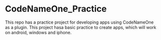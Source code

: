 # CodeNameOne_Practice

This repo has a practice project for developing apps using CodeNameOne as a plugin. This project hasa basic practice to create apps, which will
work on android, windows and iphone.
